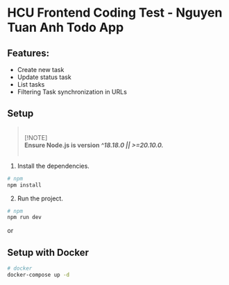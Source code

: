 # HCU Frontend Coding Test - Nguyen Tuan Anh Todo App

## Features:

-   Create new task
-   Update status task
-   List tasks
-   Filtering Task synchronization in URLs

## Setup

> <br/>[!NOTE]<br/> **Ensure Node.js is version <i>^18.18.0 || >=20.10.0.</i>**<br /><br />

1. Install the dependencies.

```bash
# npm
npm install
```

2. Run the project.

```bash
# npm
npm run dev
```

or

## Setup with Docker

```sh
# docker
docker-compose up -d
```
